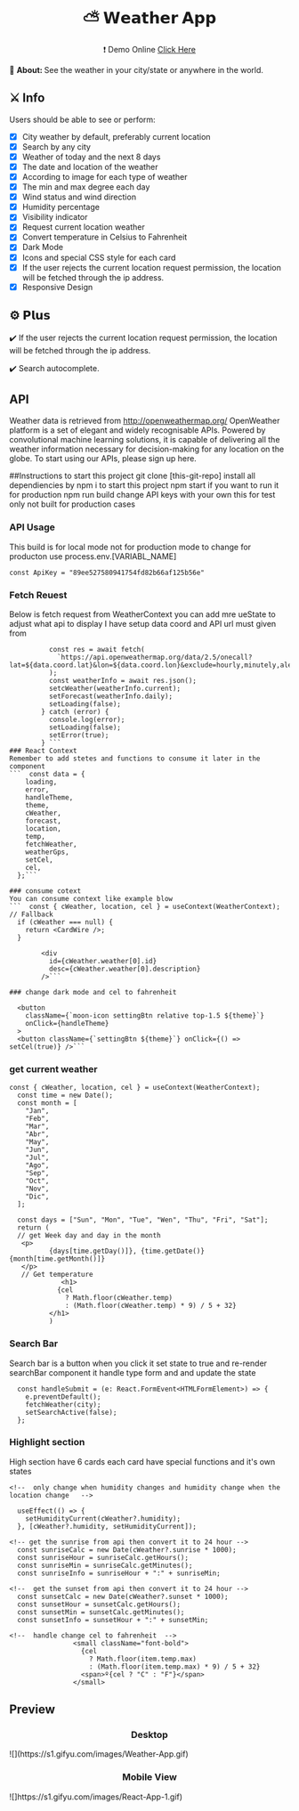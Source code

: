 <h1 align="center">⛅ 𝗪𝗲𝗮𝘁𝗵𝗲𝗿 𝗔𝗽𝗽</h1>
<p align="center">
❗ Demo Online <a href="https://ornate-kringle-5952d0.netlify.app/" target="_blank">Click Here</a>
</p>
<div>
  <p>🔎 <strong>About: </strong>See the weather in your city/state or anywhere in the world.</p>
</div>

<div>
  <h2>⚔️ Info</h2>
  <p>Users should be able to see or perform:</p>

  - [x] City weather by default, preferably current location
  - [x] Search by any city
  - [x] Weather of today and the next 8 days
  - [x] The date and location of the weather
  - [x] According to image for each type of weather
  - [x] The min and max degree each day
  - [x] Wind status and wind direction
  - [x] Humidity percentage
  - [x] Visibility indicator
  - [x] Request current location weather
  - [x] Convert temperature in Celsius to Fahrenheit
  - [x] Dark Mode
  - [x] Icons and special CSS style for each card
  - [x] If the user rejects the current location request permission, the location will be fetched through the ip address.
  - [x] Responsive Design
</div>

<div>
  <h2>⚙️ 𝗣𝗹𝘂𝘀</h2>
  <p>✔️ If the user rejects the current location request permission, the location will be fetched through the ip address.</p>
  <p>✔️ Search autocomplete.</p>
</div>

## API
Weather data is retrieved from http://openweathermap.org/
OpenWeather platform is a set of elegant and widely recognisable APIs. Powered by convolutional machine learning solutions, it is capable of delivering all the weather information necessary for decision-making for any location on the globe. To start using our APIs, please sign up here.

##Instructions
to start this project git clone [this-git-repo] install all dependiencies by npm i to start this project npm start if you want to run it for production npm run build change API keys with your own this for test only not built for production cases

### API Usage
This build is for local mode not for production mode to change for producton use process.env.[VARIABL_NAME]

```const baseUrl = "https://api.openweathermap.org/data/2.5/weather"
const ApiKey = "89ee527580941754fd82b66af125b56e"
```
### Fetch Reuest
Below is fetch request from WeatherContext you can add mre ueState to adjust what api to display
I have setup data coord and API url must given from  

``` try {
          const res = await fetch(
            `https://api.openweathermap.org/data/2.5/onecall?lat=${data.coord.lat}&lon=${data.coord.lon}&exclude=hourly,minutely,alerts&units=metric&appid=${ApiKey}`
          );
          const weatherInfo = await res.json();
          setcWeather(weatherInfo.current);
          setForecast(weatherInfo.daily);
          setLoading(false);
        } catch (error) {
          console.log(error);
          setLoading(false);
          setError(true);
        } ```
### React Context
Remember to add stetes and functions to consume it later in the component
```  const data = {
    loading,
    error,
    handleTheme,
    theme,
    cWeather,
    forecast,
    location,
    temp,
    fetchWeather,
    weatherGps,
    setCel,
    cel,
  };```

### consume cotext
You can consume context like example blow
```  const { cWeather, location, cel } = useContext(WeatherContext);
// Fallback
  if (cWeather === null) {
    return <CardWire />;
  }
  
        <div
          id={cWeather.weather[0].id}
          desc={cWeather.weather[0].description}
        />```

### change dark mode and cel to fahrenheit
```
      <button
        className={`moon-icon settingBtn relative top-1.5 ${theme}`}
        onClick={handleTheme}
      >
      <button className={`settingBtn ${theme}`} onClick={() => setCel(true)} />```


### get current weather
```
const { cWeather, location, cel } = useContext(WeatherContext);
  const time = new Date();
  const month = [
    "Jan",
    "Feb",
    "Mar",
    "Abr",
    "May",
    "Jun",
    "Jul",
    "Ago",
    "Sep",
    "Oct",
    "Nov",
    "Dic",
  ];

  const days = ["Sun", "Mon", "Tue", "Wen", "Thu", "Fri", "Sat"];
  return (
  // get Week day and day in the month
   <p>
          {days[time.getDay()]}, {time.getDate()} {month[time.getMonth()]}
   </p>
   // Get temperature
             <h1>
            {cel
              ? Math.floor(cWeather.temp)
              : (Math.floor(cWeather.temp) * 9) / 5 + 32}
          </h1>
          )
```
  
### Search Bar
Search bar is a button when you click it set state to true and re-render searchBar component
it handle type form and and update the state
```
  const handleSubmit = (e: React.FormEvent<HTMLFormElement>) => {
    e.preventDefault();
    fetchWeather(city);
    setSearchActive(false);
  };
  ```

### Highlight section
High section have 6 cards each card have special functions and it's own states
```
<!--  only change when humidity changes and humidity change when the location change   -->

  useEffect(() => {
    setHumidityCurrent(cWeather?.humidity);
  }, [cWeather?.humidity, setHumidityCurrent]);
  
<!-- get the sunrise from api then convert it to 24 hour -->
  const sunriseCalc = new Date(cWeather?.sunrise * 1000);
  const sunriseHour = sunriseCalc.getHours();
  const sunriseMin = sunriseCalc.getMinutes();
  const sunriseInfo = sunriseHour + ":" + sunriseMin;

<!--  get the sunset from api then convert it to 24 hour -->
  const sunsetCalc = new Date(cWeather?.sunset * 1000);
  const sunsetHour = sunsetCalc.getHours();
  const sunsetMin = sunsetCalc.getMinutes();
  const sunsetInfo = sunsetHour + ":" + sunsetMin;
  
<!--  handle change cel to fahrenheit  -->
                <small className="font-bold">
                  {cel
                    ? Math.floor(item.temp.max)
                    : (Math.floor(item.temp.max) * 9) / 5 + 32}
                  <span>º{cel ? "C" : "F"}</span>
                </small>
```

## Preview


<h3 align="center">Desktop</h3>
![](https://s1.gifyu.com/images/Weather-App.gif)

<h3 align="center">Mobile View</h3>
![]https://s1.gifyu.com/images/React-App-1.gif)
